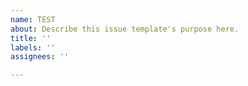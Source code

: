 ```yaml
---
name: TEST
about: Describe this issue template's purpose here.
title: ''
labels: ''
assignees: ''

---
```




